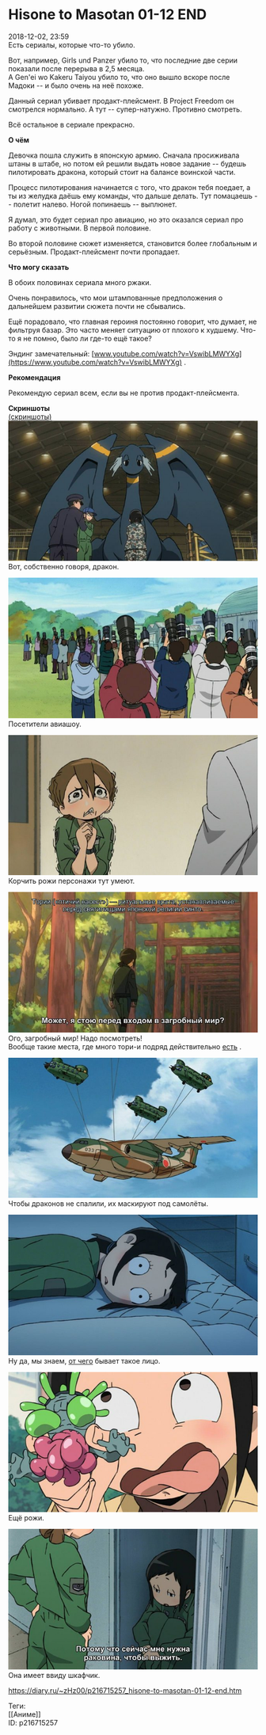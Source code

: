 Hisone to Masotan 01-12 END
============================

   
 2018-12-02, 23:59   
  Есть сериалы, которые что-то убило.   
   
 Вот, например, Girls und Panzer убило то, что последние две серии показали после перерыва в 2,5 месяца.   
 А Gen'ei wo Kakeru Taiyou убило то, что оно вышло вскоре после Мадоки -- и было очень на неё похоже.   
   
 Данный сериал убивает продакт-плейсмент. В Project Freedom он смотрелся нормально. А тут -- супер-натужно. Противно смотреть.   
   
 Всё остальное в сериале прекрасно.   
   
  **О чём**    
   
 Девочка пошла служить в японскую армию. Сначала просиживала штаны в штабе, но потом ей решили выдать новое задание -- будешь пилотировать дракона, который стоит на балансе воинской части.   
   
 Процесс пилотирования начинается с того, что дракон тебя поедает, а ты из желудка даёшь ему команды, что дальше делать. Тут помацаешь -- полетит налево. Ногой попинаешь -- выплюнет.   
   
 Я думал, это будет сериал про авиацию, но это оказался сериал про работу с животными. В первой половине.   
   
 Во второй половине сюжет изменяется, становится более глобальным и серьёзным. Продакт-плейсмент почти пропадает.   
   
  **Что могу сказать**    
   
 В обоих половинах сериала много ржаки.   
   
 Очень понравилось, что мои штампованные предположения о дальнейшем развитии сюжета почти не сбывались.   
   
 Ещё порадовало, что главная героиня постоянно говорит, что думает, не фильтруя базар. Это часто меняет ситуацию от плохого к худшему. Что-то я не помню, было ли где-то ещё такое?   
   
 Эндинг замечательный:  [www.youtube.com/watch?v=VswibLMWYXg](https://www.youtube.com/watch?v=VswibLMWYXg)  .   
   
  **Рекомендация**    
   
 Рекомендую сериал всем, если вы не против продакт-плейсмента.   
   
  **Скриншоты**    
  [(скриншоты)](https://zHz00.diary.ru/p216715257.htm?index=1#linkmore216715257m1)       
  [![](pics/K2fcOA6l.jpg)](https://i.imgur.com/K2fcOA6.jpg)    
 Вот, собственно говоря, дракон.   
   
  [![](pics/7LtZTN6l.jpg)](https://i.imgur.com/7LtZTN6.jpg)    
 Посетители авиашоу.   
   
  [![](pics/mSAUbctl.jpg)](https://i.imgur.com/mSAUbct.jpg)    
 Корчить рожи персонажи тут умеют.   
   
  [![](pics/bGvnZWGl.jpg)](https://i.imgur.com/bGvnZWG.jpg)    
 Ого, загробный мир! Надо посмотреть!   
 Вообще такие места, где много тори-и подряд действительно  [есть](https://en.wikipedia.org/wiki/Fushimi_Inari-taisha)  .   
   
  [![](pics/bkmpOmNl.jpg)](https://i.imgur.com/bkmpOmN.jpg)    
 Чтобы драконов не спалили, их маскируют под самолёты.   
   
  [![](pics/SDiib3zl.jpg)](https://i.imgur.com/SDiib3z.jpg)    
 Ну да, мы знаем,  [от чего](https://www.deviantart.com/eddsworld/art/EWCOMIC115-Internet-166924948)  бывает такое лицо.   
   
  [![](pics/rsS7Vkfl.jpg)](https://i.imgur.com/rsS7Vkf.jpg)    
 Ещё рожи.   
   
  [![](pics/LlcFPs4l.jpg)](https://i.imgur.com/LlcFPs4.jpg)    
 Она имеет ввиду шкафчик.   
      
    
 <https://diary.ru/~zHz00/p216715257_hisone-to-masotan-01-12-end.htm>   
   
 Теги:   
 [[Аниме]]   
 ID: p216715257